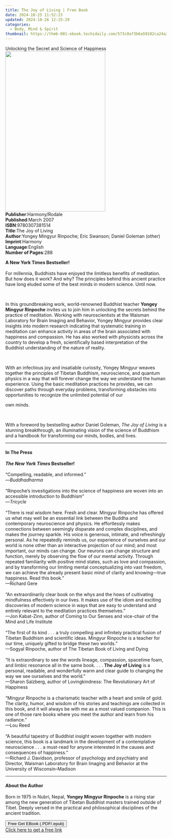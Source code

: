 ```yaml
---
title: The Joy of Living | Free Book
date: 2024-10-25 11:52:23
updated: 2024-10-26 12:25:29
categories:
  - Body, Mind & Spirit
thumbnail: https://thmb-001-ebook.techidaily.com/573c0af3b6a59102ca24a3b82c0a77cf826155b5ec775b7089f1f094e8467e53.jpg
---
```

<main id="book-container">
  <div class="flex flex-col">
    <div class="book-brief flex-1 py-6 px-4 sm:p-6 md:py-10 md:px-8">
      <!-- brief-->
      <div class="book-brief-main">
        Unlocking the Secret and Science of Happiness
      </div>
    </div>
    <div
      class="book-meta-info flex-1 grid gap-4 col-start-1 col-end-3 row-start-1 sm:mb-6 sm:grid-cols-4 lg:gap-6 lg:col-start-2 lg:row-end-6 lg:row-span-6 lg:mb-0"
    >
      <div
        class="book-meta-info-left place-content-center mt-4 p-4 text-sm leading-6 col-start-2 col-span-2 dark:text-slate-400"
      >
        <img
          class="w-full h-500 object-cover rounded-lg sm:h-255 sm:col-span-2 lg:col-span-full"
          src="https://img-001-ebook.techidaily.com/8e79eafaa396703d0a96fde3c1fb793d8aa6660bc77c332fa9f60270ec8ed058.jpg"
          alt=""
          width="312"
          height="500"
        />
      </div>
      <div
        class="book-meta-info-right mt-2 col-start-1 row-start-2 col-span-3 self-center"
      >
        <!-- meta data  -->
        <div class="flex flex-col px-4 md:px-8">
          <div class="flex-1">
            <strong>Publisher</strong>:<span class="px-2">Harmony/Rodale</span>
          </div>
          <div class="flex-1">
            <strong>Published</strong>:<span class="px-2">March 2007</span>
          </div>
          <div class="flex-1">
            <strong>ISBN</strong>:<span class="px-2">9780307381514</span>
          </div>
          <div class="flex-1">
            <strong>Title</strong>:<span class="px-2">The Joy of Living</span>
          </div>
          <div class="flex-1">
            <strong>Author</strong>:<span class="px-2"
              >Yongey Mingyur Rinpoche; Eric Swanson; Daniel Goleman
              (other)</span
            >
          </div>
          <div class="flex-1">
            <strong>Imprint</strong>:<span class="px-2">Harmony</span>
          </div>
          <div class="flex-1">
            <strong>Language</strong>:<span class="px-2">English</span>
          </div>
          <div class="flex-1">
            <strong>Number of Pages</strong>:<span class="px-2">288</span>
          </div>
        </div>
      </div>
    </div>
    <div class="book-description flex-1 py-6 px-4 sm:p-6 md:py-10 md:px-8">
      <div class="book-description-main">
        <div accordion-content="" id="description">
          <p>
            <b>A New York Times Bestseller!</b><br /><br />For millennia,
            Buddhists have enjoyed the limitless benefits of meditation. But how
            does it work? And why? The principles behind this ancient practice
            have long eluded some of the best minds in modern science. Until
            now.
          </p>
          <p>&nbsp;</p>
          <p>
            In this groundbreaking work, world-renowned Buddhist teacher
            <b>Yongey Mingyur Rinpoche</b> invites us to join him in unlocking
            the secrets behind the practice of meditation. Working with
            neuroscientists at the Waisman Laboratory for Brain Imaging and
            Behavior, Yongey Mingyur provides clear insights into modern
            research indicating that systematic training in meditation can
            enhance activity in areas of the brain associated with happiness and
            compassion. He has also worked with physicists across the country to
            develop a fresh, scientifically based interpretation of the Buddhist
            understanding of the nature of reality.
          </p>
          <p>&nbsp;</p>
          <p>
            With an infectious joy and insatiable curiosity, Yongey Mingyur
            weaves together the principles of Tibetan Buddhism, neuroscience,
            and quantum physics in a way that will forever change the way we
            understand the human experience. Using the basic meditation
            practices he provides, we can discover paths through everyday
            problems, transforming obstacles into opportunities to recognize the
            unlimited potential of our
          </p>
          <p>own minds.</p>
          <p>&nbsp;</p>
          <p>
            With a foreword by bestselling author Daniel Goleman,
            <i>The Joy of Living</i> is a stunning breakthrough, an illuminating
            vision of the science of Buddhism and a handbook for transforming
            our minds, bodies, and lives.
          </p>
        </div>
        <div class="accordion-fader"></div>
      </div>
    </div>
    <div class="book-excerpts flex-1 py-6 px-4 sm:p-6 md:py-10 md:px-8">
      <!-- excerpts-->
      <div class="book-excerpts-main">
        <hr />
        <h4 class="placeholder placeholder-heading">
          <span>In The Press</span>
        </h4>
        <p>
          <b><i>The New York Times</i> Bestseller!<br /></b><br />“Compelling,
          readable, and informed.” <br />—<i>Buddhadharma</i
          ><br /><br />“Rinpoche’s investigations into the science of happiness
          are woven into an accessible introduction to Buddhism” <br />—<i
            >Tricycle</i
          ><br /><br />“There is real wisdom here. Fresh and clear. Mingyur
          Rinpoche has offered us what may well be an essential link between the
          Buddha and contemporary neuroscience and physics. He effortlessly
          makes connections between seemingly disparate and complex disciplines,
          and makes the journey sparkle. His voice is generous, intimate, and
          refreshingly personal. As he repeatedly reminds us, our experience of
          ourselves and our world is none other than an interactive projection
          of our mind; and most important, our minds can change. Our neurons can
          change structure and function, merely by observing the flow of our
          mental activity. Through repeated familiarity with positive mind
          states, such as love and compassion, and by transforming our limiting
          mental conceptualizing into vast freedom, we can achieve the already
          present basic mind of clarity and knowing—true happiness. Read this
          book.” <br />—Richard Gere <br /><br />“An extraordinarily clear book
          on the whys and the hows of cultivating mindfulness effectively in our
          lives. It makes use of the idiom and exciting discoveries of modern
          science in ways that are easy to understand and entirely relevant to
          the meditation practices themselves.” <br />—Jon Kabat-Zinn, author of
          Coming to Our Senses and vice-chair of the Mind and Life Institute<br /><br />“The
          first of its kind . . . a truly compelling and infinitely practical
          fusion of Tibetan Buddhism and scientific ideas. Mingyur Rinpoche is a
          teacher for our time, uniquely gifted to bridge these two worlds.”
          <br />—Sogyal Rinpoche, author of The Tibetan Book of Living and
          Dying<br /><br />“It is extraordinary to see the words lineage,
          compassion, spacetime foam, and limbic resonance all in the same book.
          . . . <b>The Joy of Living</b> is a personal, readable, and
          wonderfully warm and clear guide to changing the way we see ourselves
          and the world.” <br />—Sharon Salzberg, author of Lovingkindness: The
          Revolutionary Art of Happiness <br /><br />“Mingyur Rinpoche is a
          charismatic teacher with a heart and smile of gold. The clarity,
          humor, and wisdom of his stories and teachings are collected in this
          book, and it will always be with me as a most valued companion. This
          is one of those rare books where you meet the author and learn from
          his radiance.” <br />—Lou Reed<br /><br />“A beautiful tapestry of
          Buddhist insight woven together with modern science, this book is a
          landmark in the development of a contemplative neuroscience . . . a
          must-read for anyone interested in the causes and consequences of
          happiness.” <br />—Richard J. Davidson, professor of psychology and
          psychiatry and Director, Waisman Laboratory for Brain Imaging and
          Behavior at the University of Wisconsin–Madison
        </p>
      </div>
    </div>
    <div class="book-about-author flex-1 py-6 px-4 sm:p-6 md:py-10 md:px-8">
      <!-- about author-->
      <div class="book-main-author-main">
        <hr />
        <h4 class="placeholder placeholder-heading">
          <span>About the Author</span>
        </h4>
        <p>
          Born in 1975 in Nubri, Nepal, <b>Yongey Mingyur Rinpoche</b> is a
          rising star among the new generation of Tibetan Buddhist masters
          trained outside of Tibet. Deeply versed in the practical and
          philosophical disciplines of the ancient tradition.
        </p>
      </div>
    </div>
    <div class="book-free-get flex-1 py-6 px-4 sm:p-6 md:py-10 md:px-8">
      <button
        id="btn-free-get"
        class="bg-blue-500 hover:bg-blue-700 text-white font-bold py-2 px-4 rounded"
      >
        Free Get EBook (.PDF/.epub)
      </button>
      <div id="countdown-display" class="px-2 text-lg mt-2"></div>
      <a
        id="free-link"
        class="hidden bg-blue-500 hover:bg-blue-700 text-white font-bold py-2 px-4 rounded"
        href="https://www.ebooks.com/en-us/book/266704/the-joy-of-living/yongey-mingyur-rinpoche/"
        target="_blank"
        >Click here to get a free link</a
      >
    </div>
    <script>
      let countdownTime = 0;
      let countdownInterval = null;
      document
        .getElementById('btn-free-get')
        .addEventListener('click', startCountdown);
      function startCountdown() {
        countdownTime = new Date().getTime() + 60000 * 3;
        countdownInterval = setInterval(updateCountdown, 1000);
        document.getElementById('btn-free-get').disabled = true;
        document
          .getElementById('btn-free-get')
          .classList.add('bg-gray-500', 'cursor-not-allowed');
      }
      function updateCountdown() {
        let currentTime = new Date().getTime();
        let timeLeft = countdownTime - currentTime;
        let secondsLeft = Math.floor(timeLeft / 1000);
        document.getElementById('countdown-display').innerHTML =
          `Remaining time: ${secondsLeft} seconds.`;
        if (secondsLeft <= 0) {
          clearInterval(countdownInterval);
          document.getElementById('btn-free-get').classList.add('hidden');
          document.getElementById('free-link').classList.remove('hidden');
          document.getElementById('countdown-display').innerHTML = '';
        }
      }
    </script>
  </div>
</main>
